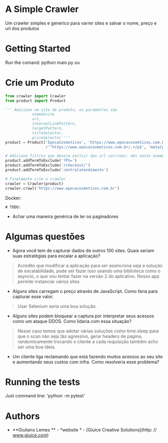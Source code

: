 # A Simple Crawler

Um crawler simples e generico para varrer sites e salvar o nome, preço e url dos produtos

# Getting Started

Run the comand: python main.py ou
# Crie um Produto
``` python
from crawler import Crawler
from product import Product

''' Adicione um site de produto, os parametros são
            nomedosite
            url,
            internalLinkPattern,
            targetPattern,
            titleSelector,
            priceSelector '''
product = Product('EpocaCosmeticos', 'https://www.epocacosmeticos.com.br', r'https://www\.epocacosmeticos\.com\.br/.+',
                  r'^https://www.epocacosmeticos.com.br/.+/p$', 'meta[property="og:title"]', '.skuBestPrice')

# Adicione filtros que deseja excluir das url varridas: obs neste exemplo estes filtros não irão varrer todo o site.
product.addTermToExclude('?PS=')
product.addTermToExclude('/checkout/')
product.addTermToExclude('centralatendimento')

# Finalmente crie o crawler
crawler = Crawler(product)
crawler.crawl('https://www.epocacosmeticos.com.br')

```
Docker:

    # TODO:
+ Achar uma maneira genérica de ler os paginadores

# Algumas questões


+ Agora você tem de capturar dados de outros 100 sites. Quais seriam suas estratégias para escalar a aplicação?
> Acredito que modificar a aplicação para ser assíncrona seja a solução de escalabilidade, pode ser fazer isso usando uma biblioteca como o asyncio, o que vou tentar fazer na versão 2 do aplicativo. Nosso app permite instanciar vários sites
+ Alguns sites carregam o preço através de JavaScript. Como faria para capturar esse valor.
> Usar Selenium seria uma boa solução.
+ Alguns sites podem bloquear a captura por interpretar seus acessos como um ataque DDOS. Como lidaria com essa situação?
> Nesse caso temos que adotar várias soluções como time.sleep para que o scan não seja tão agressivo, gerar headers de página, randomicamente trocando o cliente a cada requisição tambêm acho ser uma boa ideia.
+ Um cliente liga reclamando que está fazendo muitos acessos ao seu site e aumentando seus custos com infra. Como resolveria esse problema?


# Running the tests

Just command line: 'python -m pytest'


# Authors

* **Giuliano Lemes ** - *website * - [Giuice Creative Solutions](http: // www.giuice.com)
